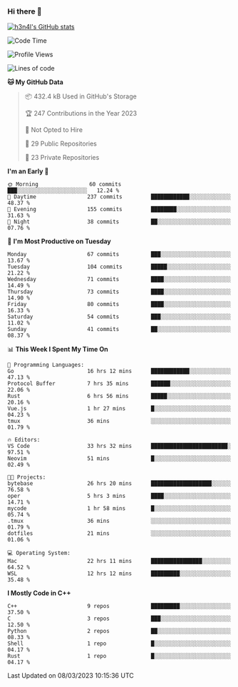 ### Hi there 👋

[![h3n4l's GitHub stats](https://github-readme-stats.vercel.app/api?username=h3n4l&count_private=true&show_icons=true&theme=radical)](https://github.com/h3n4l/github-readme-stats)

<!--START_SECTION:waka-->
![Code Time](http://img.shields.io/badge/Code%20Time-1%2C020%20hrs%2037%20mins-blue)

![Profile Views](http://img.shields.io/badge/Profile%20Views-2-blue)

![Lines of code](https://img.shields.io/badge/From%20Hello%20World%20I%27ve%20Written-1.7%20million%20lines%20of%20code-blue)

**🐱 My GitHub Data** 

> 📦 432.4 kB Used in GitHub's Storage 
 > 
> 🏆 247 Contributions in the Year 2023
 > 
> 🚫 Not Opted to Hire
 > 
> 📜 29 Public Repositories 
 > 
> 🔑 23 Private Repositories 
 > 
**I'm an Early 🐤** 

```text
🌞 Morning                60 commits          ███░░░░░░░░░░░░░░░░░░░░░░   12.24 % 
🌆 Daytime                237 commits         ████████████░░░░░░░░░░░░░   48.37 % 
🌃 Evening                155 commits         ████████░░░░░░░░░░░░░░░░░   31.63 % 
🌙 Night                  38 commits          ██░░░░░░░░░░░░░░░░░░░░░░░   07.76 % 
```
📅 **I'm Most Productive on Tuesday** 

```text
Monday                   67 commits          ███░░░░░░░░░░░░░░░░░░░░░░   13.67 % 
Tuesday                  104 commits         █████░░░░░░░░░░░░░░░░░░░░   21.22 % 
Wednesday                71 commits          ████░░░░░░░░░░░░░░░░░░░░░   14.49 % 
Thursday                 73 commits          ████░░░░░░░░░░░░░░░░░░░░░   14.90 % 
Friday                   80 commits          ████░░░░░░░░░░░░░░░░░░░░░   16.33 % 
Saturday                 54 commits          ███░░░░░░░░░░░░░░░░░░░░░░   11.02 % 
Sunday                   41 commits          ██░░░░░░░░░░░░░░░░░░░░░░░   08.37 % 
```


📊 **This Week I Spent My Time On** 

```text
💬 Programming Languages: 
Go                       16 hrs 12 mins      ████████████░░░░░░░░░░░░░   47.13 % 
Protocol Buffer          7 hrs 35 mins       ██████░░░░░░░░░░░░░░░░░░░   22.06 % 
Rust                     6 hrs 56 mins       █████░░░░░░░░░░░░░░░░░░░░   20.16 % 
Vue.js                   1 hr 27 mins        █░░░░░░░░░░░░░░░░░░░░░░░░   04.23 % 
tmux                     36 mins             ░░░░░░░░░░░░░░░░░░░░░░░░░   01.79 % 

🔥 Editors: 
VS Code                  33 hrs 32 mins      ████████████████████████░   97.51 % 
Neovim                   51 mins             █░░░░░░░░░░░░░░░░░░░░░░░░   02.49 % 

🐱‍💻 Projects: 
bytebase                 26 hrs 20 mins      ███████████████████░░░░░░   76.58 % 
oper                     5 hrs 3 mins        ████░░░░░░░░░░░░░░░░░░░░░   14.71 % 
mycode                   1 hr 58 mins        █░░░░░░░░░░░░░░░░░░░░░░░░   05.74 % 
.tmux                    36 mins             ░░░░░░░░░░░░░░░░░░░░░░░░░   01.79 % 
dotfiles                 21 mins             ░░░░░░░░░░░░░░░░░░░░░░░░░   01.06 % 

💻 Operating System: 
Mac                      22 hrs 11 mins      ████████████████░░░░░░░░░   64.52 % 
WSL                      12 hrs 12 mins      █████████░░░░░░░░░░░░░░░░   35.48 % 
```

**I Mostly Code in C++** 

```text
C++                      9 repos             █████████░░░░░░░░░░░░░░░░   37.50 % 
C                        3 repos             ███░░░░░░░░░░░░░░░░░░░░░░   12.50 % 
Python                   2 repos             ██░░░░░░░░░░░░░░░░░░░░░░░   08.33 % 
Shell                    1 repo              █░░░░░░░░░░░░░░░░░░░░░░░░   04.17 % 
Rust                     1 repo              █░░░░░░░░░░░░░░░░░░░░░░░░   04.17 % 
```




 Last Updated on 08/03/2023 10:15:36 UTC
<!--END_SECTION:waka-->

